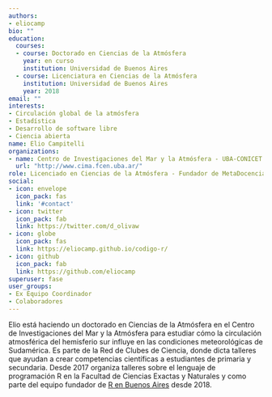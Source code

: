 ```yaml
---
authors:
- eliocamp
bio: ""
education:
  courses:
  - course: Doctorado en Ciencias de la Atmósfera
    year: en curso
    institution: Universidad de Buenos Aires
  - course: Licenciatura en Ciencias de la Atmósfera
    institution: Universidad de Buenos Aires
    year: 2018
email: ""
interests:
- Circulación global de la atmósfera
- Estadística
- Desarrollo de software libre
- Ciencia abierta
name: Elio Campitelli
organizations:
- name: Centro de Investigaciones del Mar y la Atmósfera - UBA-CONICET
  url: "http://www.cima.fcen.uba.ar/"
role: Licenciado en Ciencias de la Atmósfera - Fundador de MetaDocencia
social:
- icon: envelope
  icon_pack: fas
  link: '#contact'
- icon: twitter
  icon_pack: fab
  link: https://twitter.com/d_olivaw
- icon: globe
  icon_pack: fas
  link: https://eliocamp.github.io/codigo-r/
- icon: github
  icon_pack: fab
  link: https://github.com/eliocamp
superuser: fase
user_groups:
- Ex Equipo Coordinador
- Colaboradores
---
```


Elio está haciendo un doctorado en Ciencias de la Atmósfera en el Centro de Investigaciones del Mar y la Atmósfera para estudiar cómo la circulación atmosférica del hemisferio sur influye en las condiciones meteorológicas de Sudamérica. Es parte de la Red de Clubes de Ciencia, donde dicta talleres que ayudan a crear competencias científicas a estudiantes de primaria y secundaria. Desde 2017 organiza talleres sobre el lenguaje de programación R en la Facultad de Ciencias Exactas y Naturales y como parte del equipo fundador de [R en Buenos Aires](https://renbaires.github.io/) desde 2018.
